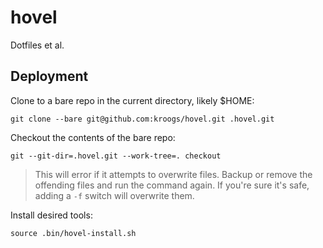 # hovel

Dotfiles et al.

## Deployment

Clone to a bare repo in the current directory, likely $HOME:
```shell
git clone --bare git@github.com:kroogs/hovel.git .hovel.git
```

Checkout the contents of the bare repo:
```shell
git --git-dir=.hovel.git --work-tree=. checkout 
```
> This will error if it attempts to overwrite files. Backup or remove the offending
> files and run the command again. If you're sure it's safe, adding a ```-f``` switch
> will overwrite them.

Install desired tools:
```shell
source .bin/hovel-install.sh
```
